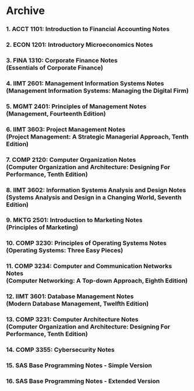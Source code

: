 # Archive

### 1. ACCT 1101: Introduction to Financial Accounting Notes  
### 2. ECON 1201: Introductory Microeconomics Notes  
### 3. FINA 1310: Corporate Finance Notes <br /> (Essentials of Corporate Finance)  
### 4. IIMT 2601: Management Information Systems Notes <br /> (Management Information Systems: Managing the Digital Firm)  
### 5. MGMT 2401: Principles of Management Notes <br /> (Management, Fourteenth Edition)  
### 6. IIMT 3603: Project Management Notes <br /> (Project Management: A Strategic Managerial Approach, Tenth Edition)  
### 7. COMP 2120: Computer Organization Notes <br /> (Computer Organization and Architecture: Designing For Performance, Tenth Edition)  
### 8. IIMT 3602: Information Systems Analysis and Design Notes <br /> (Systems Analysis and Design in a Changing World, Seventh Edition)  
### 9. MKTG 2501: Introduction to Marketing Notes <br /> (Principles of Marketing)  
### 10. COMP 3230: Principles of Operating Systems Notes <br /> (Operating Systems: Three Easy Pieces)  
### 11. COMP 3234: Computer and Communication Networks Notes <br /> (Computer Networking: A Top-down Approach, Eighth Edition)  
### 12. IIMT 3601: Database Management Notes <br /> (Modern Database Management, Twelfth Edition)  
### 13. COMP 3231: Computer Architecture Notes <br /> (Computer Organization and Architecture: Designing For Performance, Tenth Edition)  
### 14. COMP 3355: Cybersecurity Notes  
### 15. SAS Base Programming Notes - Simple Version  
### 16. SAS Base Programming Notes - Extended Version  
